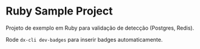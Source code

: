 # Ruby Sample Project

Projeto de exemplo em Ruby para validação de detecção (Postgres, Redis).

Rode `dx-cli dev-badges` para inserir badges automaticamente.
